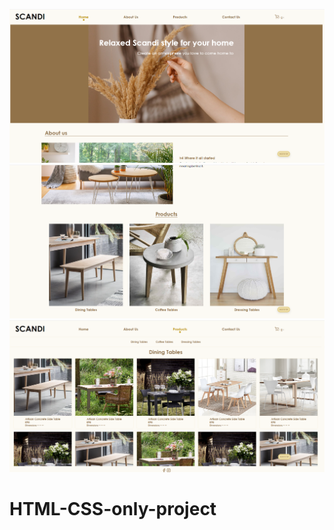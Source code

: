 ![Homepage](SCANDI-html-css-project-homepage.png)
![Homepage](SCANDI-html-css-project-homepage-middle.png)
![Homepage](SCANDI-html-css-project-products-page.png)


# HTML-CSS-only-project
